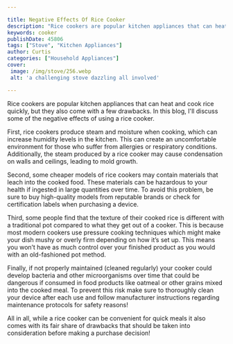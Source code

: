 ```yaml
---

title: Negative Effects Of Rice Cooker
description: "Rice cookers are popular kitchen appliances that can heat and cook rice quickly, but they also come with a few drawbacks. In this ...take a moment to check it out "
keywords: cooker
publishDate: 45806
tags: ["Stove", "Kitchen Appliances"]
author: Curtis
categories: ["Household Appliances"]
cover: 
 image: /img/stove/256.webp
 alt: 'a challenging stove dazzling all involved'

---
```


Rice cookers are popular kitchen appliances that can heat and cook rice quickly, but they also come with a few drawbacks. In this blog, I'll discuss some of the negative effects of using a rice cooker.

First, rice cookers produce steam and moisture when cooking, which can increase humidity levels in the kitchen. This can create an uncomfortable environment for those who suffer from allergies or respiratory conditions. Additionally, the steam produced by a rice cooker may cause condensation on walls and ceilings, leading to mold growth.

Second, some cheaper models of rice cookers may contain materials that leach into the cooked food. These materials can be hazardous to your health if ingested in large quantities over time. To avoid this problem, be sure to buy high-quality models from reputable brands or check for certification labels when purchasing a device. 

Third, some people find that the texture of their cooked rice is different with a traditional pot compared to what they get out of a cooker. This is because most modern cookers use pressure cooking techniques which might make your dish mushy or overly firm depending on how it’s set up. This means you won’t have as much control over your finished product as you would with an old-fashioned pot method. 

Finally, if not properly maintained (cleaned regularly) your cooker could develop bacteria and other microorganisms over time that could be dangerous if consumed in food products like oatmeal or other grains mixed into the cooked meal. To prevent this risk make sure to thoroughly clean your device after each use and follow manufacturer instructions regarding maintenance protocols for safety reasons! 

All in all, while a rice cooker can be convenient for quick meals it also comes with its fair share of drawbacks that should be taken into consideration before making a purchase decision!

